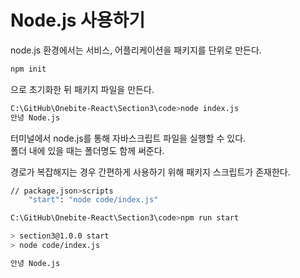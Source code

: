 # Node.js 사용하기

node.js 환경에서는 서비스, 어플리케이션을 패키지를 단위로 만든다.  

```bash
npm init
```
으로 초기화한 뒤 패키지 파일을 만든다.  

```bash
C:\GitHub\Onebite-React\Section3\code>node index.js
안녕 Node.js
```
터미널에서 node.js를 통해 자바스크립트 파일을 실행할 수 있다.  
폴더 내에 있을 때는 폴더명도 함께 써준다.  

경로가 복잡해지는 경우 간편하게 사용하기 위해 패키지 스크립트가 존재한다.  
```bash
// package.json>scripts
    "start": "node code/index.js"
```
```bash
C:\GitHub\Onebite-React\Section3\code>npm run start

> section3@1.0.0 start
> node code/index.js

안녕 Node.js
```
